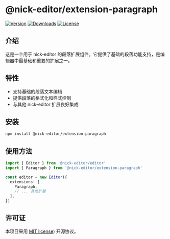 # @nick-editor/extension-paragraph

[![Version](https://img.shields.io/npm/v/@nick-editor/extension-paragraph.svg?label=version)](https://www.npmjs.com/package/@nick-editor/extension-paragraph)
[![Downloads](https://img.shields.io/npm/dm/@nick-editor/extension-paragraph.svg)](https://npmcharts.com/compare/@nick-editor/extension-paragraph?minimal=true)
[![License](https://img.shields.io/npm/l/@nick-editor/extension-paragraph.svg)](https://www.npmjs.com/package/@nick-editor/extension-paragraph)

## 介绍

这是一个用于 nick-editor 的段落扩展组件。它提供了基础的段落功能支持，是编辑器中最基础和重要的扩展之一。

## 特性

- 支持基础的段落文本编辑
- 提供段落的格式化和样式控制
- 与其他 nick-editor 扩展良好集成

## 安装

```bash
npm install @nick-editor/extension-paragraph
```

## 使用方法

```typescript
import { Editor } from '@nick-editor/editor'
import { Paragraph } from '@nick-editor/extension-paragraph'

const editor = new Editor({
  extensions: [
    Paragraph,
    // ... 其他扩展
  ],
})
```

## 许可证

本项目采用 [MIT license](../../LICENSE)) 开源协议。
